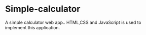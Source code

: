 # Simple-calculator
A simple calculator web app.. HTML,CSS and JavaScript is used to implement this application. 
